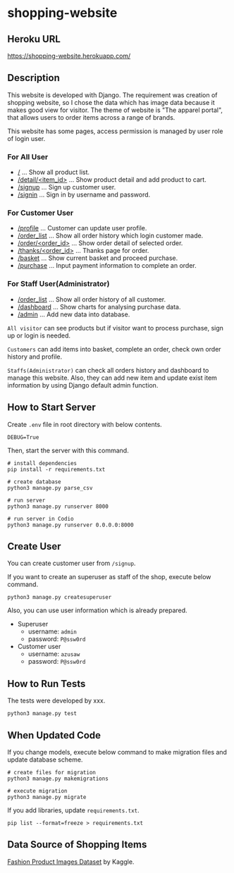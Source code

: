 # shopping-website

## Heroku URL

https://shopping-website.herokuapp.com/

## Description

This website is developed with Django.
The requirement was creation of shopping website, so I chose the data which has image data because it makes good view
for visitor. The theme of website is "The apparel portal", that allows users to order items across a range of brands.

This website has some pages, access permission is managed by user role of login user.

### For All User

* [/](https://shopping-website.herokuapp.com/) ... Show all product list.
* [/detail/<item_id>](https://shopping-website.herokuapp.com/detail/43993) ... Show product detail and add product to
  cart.
* [/signup](https://shopping-website.herokuapp.com/signup) ... Sign up customer user.
* [/signin](https://shopping-website.herokuapp.com/signin) ... Sign in by username and password.

### For Customer User

* [/profile](https://shopping-website.herokuapp.com/profile) ... Customer can update user profile.
* [/order_list](https://shopping-website.herokuapp.com/order_list) ... Show all order history which login customer made.
* [/order/<order_id>](https://shopping-website.herokuapp.com/order/???) ... Show order detail of selected order.
* [/thanks/<order_id>](https://shopping-website.herokuapp.com/thanks/???) ... Thanks page for order.
* [/basket](https://shopping-website.herokuapp.com/basket) ... Show current basket and proceed purchase.
* [/purchase](https://shopping-website.herokuapp.com/purchase) ... Input payment information to complete an order.

### For Staff User(Administrator)

* [/order_list](https://shopping-website.herokuapp.com/order_list) ... Show all order history of all customer.
* [/dashboard](https://shopping-website.herokuapp.com/dashboard) ... Show charts for analysing purchase data.
* [/admin](https://shopping-website.herokuapp.com/admin) ... Add new data into database.

`All visitor` can see products but if visitor want to process purchase, sign up or login is needed.

`Customers` can add items into basket, complete an order, check own order history and profile.

`Staffs(Administrator)` can check all orders history and dashboard to manage this website.
Also, they can add new item and update exist item information by using Django default admin function.

## How to Start Server

Create `.env` file in root directory with below contents.

```.env
DEBUG=True
```

Then, start the server with this command.

```commandline
# install dependencies
pip install -r requirements.txt

# create database
python3 manage.py parse_csv

# run server
python3 manage.py runserver 8000

# run server in Codio
python3 manage.py runserver 0.0.0.0:8000
```

## Create User

You can create customer user from `/signup`.

If you want to create an superuser as staff of the shop, execute below command.

```commandline
python3 manage.py createsuperuser
```

Also, you can use user information which is already prepared.

* Superuser
    * username: `admin`
    * password: `P@ssw0rd`
* Customer user
    * username: `azusaw`
    * password: `P@ssw0rd`

## How to Run Tests

The tests were developed by xxx.

```commandline
python3 manage.py test
```

## When Updated Code

If you change models, execute below command to make migration files and update database scheme.

```commandline
# create files for migration
python3 manage.py makemigrations

# execute migration
python3 manage.py migrate
```

If you add libraries, update `requirements.txt`.

```commandline
pip list --format=freeze > requirements.txt
```

## Data Source of Shopping Items

[Fashion Product Images Dataset](https://www.kaggle.com/datasets/paramaggarwal/fashion-product-images-dataset)
by Kaggle.

